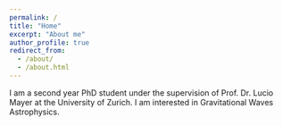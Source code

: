 ```yaml
---
permalink: /
title: "Home"
excerpt: "About me"
author_profile: true
redirect_from: 
  - /about/
  - /about.html
---
```



I am a second year PhD student under the supervision of Prof. Dr. Lucio Mayer at the University of Zurich. I am interested in Gravitational Waves Astrophysics.

